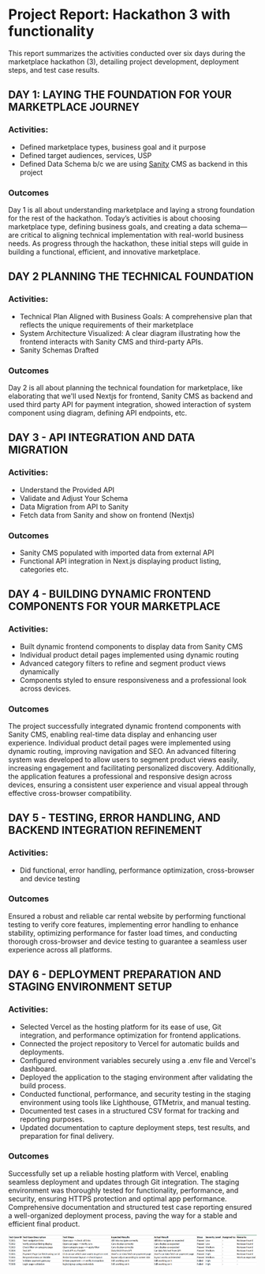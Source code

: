 # Project Report: Hackathon 3 with functionality

This report summarizes the activities conducted over six days during the marketplace hackathon (3), detailing project development, deployment steps, and test case results.

## DAY 1: LAYING THE FOUNDATION FOR YOUR MARKETPLACE JOURNEY

### Activities:
- Defined marketplace types, business goal and it purpose
- Defined target audiences, services, USP
- Defined Data Schema b/c we are using [Sanity](https://www.sanity.io/docs) CMS as backend in this project

### Outcomes
Day 1 is all about understanding marketplace and laying a strong foundation for the rest of the hackathon. Today’s activities is about choosing marketplace type, defining business goals, and creating a data schema—are critical to aligning  technical implementation with real-world business needs. As progress through the hackathon, these initial steps will guide in building a functional, efficient, and
innovative marketplace.

## DAY 2 PLANNING THE TECHNICAL FOUNDATION

### Activities:
- Technical Plan Aligned with Business Goals: A comprehensive plan that reflects the unique requirements of their marketplace
- System Architecture Visualized: A clear diagram illustrating how the frontend interacts with Sanity CMS and third-party APIs.
- Sanity Schemas Drafted

### Outcomes
Day 2 is all about planning the technical foundation for marketplace, like elaborating that we'll used Nextjs for frontend, Sanity CMS as backend and used third party API for payment integration, showed interaction of system component using diagram, defining API endpoints, etc.

## DAY 3 - API INTEGRATION AND DATA MIGRATION

### Activities:
- Understand the Provided API
- Validate and Adjust Your Schema
- Data Migration from API to Sanity
- Fetch data from Sanity and show on frontend (Nextjs)

### Outcomes
-  Sanity CMS populated with imported data from external API
-  Functional API integration in Next.js displaying product listing, categories etc.

## DAY 4 - BUILDING DYNAMIC FRONTEND COMPONENTS FOR YOUR MARKETPLACE

### Activities:
- Built dynamic frontend components to display data from Sanity CMS
- Individual product detail pages implemented using dynamic routing
- Advanced category filters to refine and segment product views dynamically
- Components styled to ensure responsiveness and a professional look across devices.

### Outcomes
The project successfully integrated dynamic frontend components with Sanity CMS, enabling real-time data display and enhancing user experience. Individual product detail pages were implemented using dynamic routing, improving navigation and SEO. An advanced filtering system was developed to allow users to segment product views easily, increasing engagement and facilitating personalized discovery. Additionally, the application features a professional and responsive design across devices, ensuring a consistent user experience and visual appeal through effective cross-browser compatibility.

## DAY 5 - TESTING, ERROR HANDLING, AND BACKEND INTEGRATION REFINEMENT

### Activities:
- Did functional, error handling, performance optimization, cross-browser and device testing

### Outcomes
Ensured a robust and reliable car rental website by performing functional testing to verify core features, implementing error handling to enhance stability, optimizing performance for faster load times, and conducting thorough cross-browser and device testing to guarantee a seamless user experience across all platforms.

## DAY 6 - DEPLOYMENT PREPARATION AND STAGING ENVIRONMENT SETUP

### Activities:
- Selected Vercel as the hosting platform for its ease of use, Git integration, and performance optimization for frontend applications.
- Connected the project repository to Vercel for automatic builds and deployments.
- Configured environment variables securely using a .env file and Vercel's dashboard.
- Deployed the application to the staging environment after validating the build process.
- Conducted functional, performance, and security testing in the staging environment using tools like Lighthouse, GTMetrix, and manual testing.
- Documented test cases in a structured CSV format for tracking and reporting purposes.
- Updated documentation to capture deployment steps, test results, and preparation for final delivery.

### Outcomes
Successfully set up a reliable hosting platform with Vercel, enabling seamless deployment and updates through Git integration. The staging environment was thoroughly tested for functionality, performance, and security, ensuring HTTPS protection and optimal app performance. Comprehensive documentation and structured test case reporting ensured a well-organized deployment process, paving the way for a stable and efficient final product.

![Test Case Result](day06_deployment_preparation_&_staging_environment_setup/image.png)
